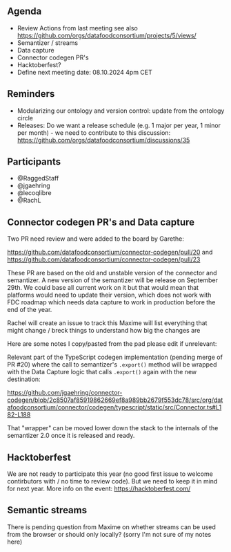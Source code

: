 ## Agenda
- Review Actions from last meeting see also https://github.com/orgs/datafoodconsortium/projects/5/views/
- Semantizer / streams
- Data capture
- Connector codegen PR's
- Hacktoberfest?
- Define next meeting date: 08.10.2024 4pm CET

## Reminders

- Modularizing our ontology and version control: update from the ontology circle
- Releases: Do we want a release schedule (e.g. 1 major per year, 1 minor per month) - we need to contribute to this discussion: https://github.com/orgs/datafoodconsortium/discussions/35

## Participants

- @RaggedStaff
- @jgaehring
- @lecoqlibre
- @RachL

## Connector codegen PR's and Data capture 

Two PR need review and were added to the board by Garethe:

https://github.com/datafoodconsortium/connector-codegen/pull/20 and https://github.com/datafoodconsortium/connector-codegen/pull/23

These PR are based on the old and unstable version of the connector and semantizer. A new version of the semantizer will be release on September 29th.
We could base all current work on it but that would mean that platforms would need to update their version, which does not work with FDC roadmap which needs data capture to work in production before the end of the year.

Rachel will create an issue to track this
Maxime will list everything that might change / breck things to understand how big the changes are

Here are some notes I copy/pasted from the pad please edit if unrelevant:

Relevant part of the TypeScript codegen implementation (pending merge of PR #20) where the call to semantizer's `.export()` method will be wrapped with the Data Capture logic that calls `.export()` again with the new destination:

https://github.com/jgaehring/connector-codegen/blob/2c8507af85919862669ef8a989bb2679f553dc78/src/org/datafoodconsortium/connector/codegen/typescript/static/src/Connector.ts#L182-L188

That "wrapper" can be moved lower down the stack to the internals of the semantizer 2.0 once it is released and ready.

## Hacktoberfest

We are not ready to participate this year (no good first issue to welcome contirbutors with / no time to review code). But we need to keep it in mind for next year. More info on the event: https://hacktoberfest.com/ 

## Semantic streams

There is pending question from Maxime on whether streams can be used from the browser or should only locally? (sorry I'm not sure of my notes here)

